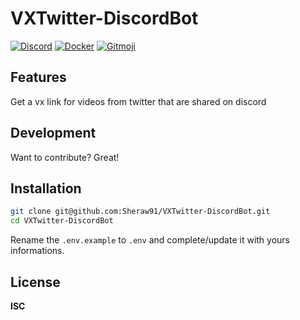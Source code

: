 # VXTwitter-DiscordBot

 [![Discord](https://badgen.net/badge/icon/discord?icon=discord&label)](https://discord.com/) [![Docker](https://badgen.net/badge/icon/docker?icon=docker&label)](https://docker.com/) [![Gitmoji](https://img.shields.io/badge/gitmoji-%20😜%20😍-FFDD67.svg)](https://gitmoji.dev/) 
 
 ## Features 
Get a vx link for videos from twitter that are shared on discord

## Development
Want to contribute? Great!

## Installation

```sh
git clone git@github.com:Sheraw91/VXTwitter-DiscordBot.git
cd VXTwitter-DiscordBot
```

Rename the `.env.example` to `.env` and complete/update it with yours informations.

## License

**ISC**